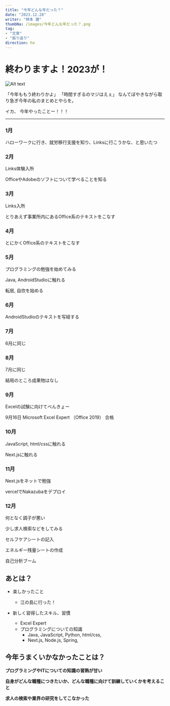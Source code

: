 ```yaml
---
title: "今年どんな年だった？"
date: "2023.12.28"
writer: "柿本 建"
thumbNa: /images/今年どんな年だった？.png
tag: 
- "文章"
- "振り返り"
direction: ho
---
```



# 終わりますよ！**2023**が！


![Alt text](/images/tatsu.png)

「今年ももう終わりかよ」
「時間すぎるのマジはえぇ」
なんてぼやきながら取り急ぎ今年の私のまとめとやらを。

イカ、 今年やったことー！！！

---

### 1月
ハローワークに行き、就労移行支援を知り、Linksに行こうかな、と思いたつ

### 2月
Links体験入所

OfficeやAdobeのソフトについて学べることを知る

### 3月
Links入所

とりあえず事業所内にあるOffice系のテキストをこなす

### 4月
とにかくOffice系のテキストをこなす

### 5月
プログラミングの勉強を始めてみる

Java, AndroidStudioに触れる

転居, 自炊を始める

### 6月

AndroidStudioのテキストを写経する

### 7月

6月に同じ

### 8月

7月に同じ

結局のところ成果物はなし

### 9月

Excelの試験に向けてべんきょー

9月16日 Microsoft Excel Expert （Office 2019） 合格

### 10月

JavaScript, html/cssに触れる

Next.jsに触れる


### 11月

Next.jsをネットで勉強

vercelでNakazubaをデプロイ

### 12月

何となく調子が悪い

少し求人検索などをしてみる

セルフケアシートの記入

エネルギー残量シートの作成

自己分析ブーム


## あとは？

- 楽しかったこと
    - 江の島に行った！

- 新しく習得したスキル、習慣
    - Excel Expert
    - プログラミングについての知識
        - Java, JavaScript, Python, html/css,
        - Next.js, Node.js, Spring, 


## 今年うまくいかなかったことは？

**プログラミングやITについての知識の習熟が甘い**

**自身がどんな職種につきたいか、どんな職種に向けて訓練していくかを考えること**

**求人の検索や業界の研究をしてこなかった**
<!--

![Alt text](/images/)

-->

